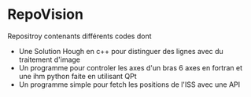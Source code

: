 # RepoVision
Repositroy contenants différents codes dont 
- Une Solution Hough en c++ pour distinguer des lignes avec du traitement d'image
- Un programme pour controler les axes d'un bras 6 axes en fortran et une ihm python faite en utilisant QPt 
- Un programme simple pour fetch les positions de l'ISS avec une API
